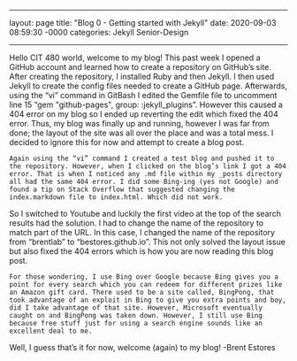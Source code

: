 ___

layout: page
title: "Blog 0 - Getting started with Jekyll"
date: 2020-09-03 08:59:30 -0000
categories: Jekyll Senior-Design
___

  Hello CIT 480 world, welcome to my blog! This past week I opened a GitHub account and learned how to create a repository on GitHub’s site. After creating the repository, I installed Ruby and then Jekyll. I then used Jekyll to create the config files needed to create a GitHub page. Afterwards, using the “vi” command in GitBash I edited the Gemfile file to uncomment line 15 “gem "github-pages", group: :jekyll_plugins”. However this caused a 404 error on my blog so I ended up reverting the edit which fixed the 404 error. Thus, my blog was finally up and running, however I was far from done; the layout of the site was all over the place and was a total mess. I decided to ignore this for now and attempt to create a blog post.

    Again using the “vi” command I created a test blog and pushed it to the repository. However, when I clicked on the blog’s link I got a 404 error. That is when I noticed any .md file within my _posts directory all had the same 404 error. I did some Bing-ing (yes not Google) and found a tip on Stack Overflow that suggested changing the index.markdown file to index.html. Which did not work. 

  So I switched to Youtube and luckily the first video at the top of the search results had the solution. I had to change the name of the repository to match part of the URL. In this case, I changed the name of the repository from “brentlab” to “bestores.github.io”. This not only solved the layout issue but also fixed the 404 errors which is how you are now reading this blog post.  

    For those wondering, I use Bing over Google because Bing gives you a point for every search which you can redeem for different prizes like an Amazon gift card. There used to be a site called, BingPong, that took advantage of an exploit in Bing to give you extra points and boy, did I take advantage of that site. However, Microsoft eventually caught on and BingPong was taken down. However, I still use Bing because free stuff just for using a search engine sounds like an excellent deal to me. 

 Well, I guess that’s it for now, welcome (again) to my blog!
-Brent Estores
